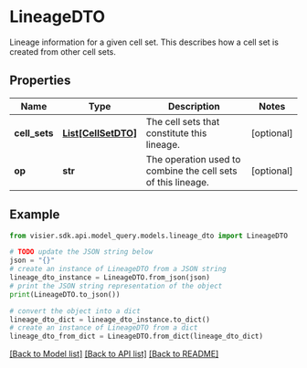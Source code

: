 # LineageDTO

Lineage information for a given cell set. This describes how a cell set is created from other cell sets.

## Properties

Name | Type | Description | Notes
------------ | ------------- | ------------- | -------------
**cell_sets** | [**List[CellSetDTO]**](CellSetDTO.md) | The cell sets that constitute this lineage. | [optional] 
**op** | **str** | The operation used to combine the cell sets of this lineage. | [optional] 

## Example

```python
from visier.sdk.api.model_query.models.lineage_dto import LineageDTO

# TODO update the JSON string below
json = "{}"
# create an instance of LineageDTO from a JSON string
lineage_dto_instance = LineageDTO.from_json(json)
# print the JSON string representation of the object
print(LineageDTO.to_json())

# convert the object into a dict
lineage_dto_dict = lineage_dto_instance.to_dict()
# create an instance of LineageDTO from a dict
lineage_dto_from_dict = LineageDTO.from_dict(lineage_dto_dict)
```
[[Back to Model list]](../README.md#documentation-for-models) [[Back to API list]](../README.md#documentation-for-api-endpoints) [[Back to README]](../README.md)



